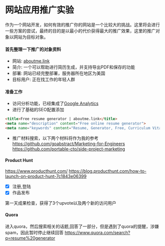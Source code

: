 # 网站应用推广实验

作为一个网站开发，如何有效的推广你的网站是一个比较大的挑战。这里将会进行一些方案的尝试，最终的目的是以最小的代价获得最大的推广效果，这里的推广对象以网站为目标对象。

#### 首先整理一下推广的对象资料

* 网站: [aboutme.link](https://aboutme.link)
* 简介: 一个可以帮助进行简历生成，并支持导出PDF和保存的功能
* 部署: 网站已经完整部署，服务器所在地区为美国
* 目标用户: 正在找工作的年轻人群

#### 准备工作

* 访问分析功能，已经集成了[Google Analytics](https://analytics.google.com/analytics/web/provision/#/provision)
* 进行了基础的SEO配置添加

```html
<title>Free resume generator | aboutme.link</title>
<meta name="description" content="Free online resume generator">
<meta name="keywords" content="Resume, Generator, Free, Curriculum Vitae, CV, aboutme">
```

* 推广材料搜索，以下两个材料将作为我的参考
https://github.com/goabstract/Marketing-for-Engineers
https://github.com/portable-cto/side-project-marketing

#### Product Hunt

https://www.producthunt.com/
https://blog.producthunt.com/how-to-launch-on-product-hunt-7c1843e06399

- [x] 注册,登陆
- [x] 作品发布

第一天成果检查，获得了3个upvote以及两个新的访问用户

#### Quora

进入quora，然后搜索相关的话题,回答了一部分，但是遇到了quora的提醒，涉嫌spam，因此暂时停止继续回答
https://www.quora.com/search?q=resume%20generator

